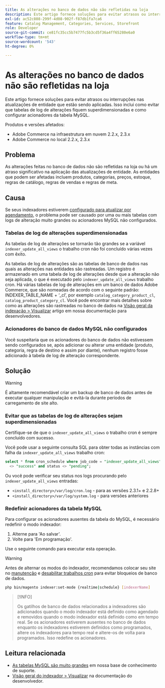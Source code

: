 ```yaml
---
title: As alterações no banco de dados não são refletidas na loja
description: Este artigo fornece soluções para evitar atrasos ou interrupções nas atualizações de entidade que estão sendo aplicadas. Isso inclui como evitar que tabelas de log de alterações fiquem superdimensionadas e como configurar acionadores da tabela MySQL.
exl-id: ac52c808-299f-4d08-902f-f87db1fa7ca6
feature: Catalog Management, Categories, Services, Storefront
role: Developer
source-git-commit: ce81fc35cc5b7477fc5b3cd5f36a4ff65280e6a0
workflow-type: tm+mt
source-wordcount: '543'
ht-degree: 0%

---
```


# As alterações no banco de dados não são refletidas na loja

Este artigo fornece soluções para evitar atrasos ou interrupções nas atualizações de entidade que estão sendo aplicadas. Isso inclui como evitar que tabelas de log de alterações fiquem superdimensionadas e como configurar acionadores da tabela MySQL.

Produtos e versões afetados:

* Adobe Commerce na infraestrutura em nuvem 2.2.x, 2.3.x
* Adobe Commerce no local 2.2.x, 2.3.x

## Problema

As alterações feitas no banco de dados não são refletidas na loja ou há um atraso significativo na aplicação das atualizações de entidade. As entidades que podem ser afetadas incluem produtos, categorias, preços, estoque, regras de catálogo, regras de vendas e regras de meta.

## Causa

Se seus indexadores estiverem [configurado para atualizar por agendamento](https://devdocs.magento.com/guides/v2.3/config-guide/cli/config-cli-subcommands-index.html#configure-indexers), o problema pode ser causado por uma ou mais tabelas com logs de alteração muito grandes ou acionadores MySQL não configurados.

### Tabelas de log de alterações superdimensionadas

As tabelas de log de alterações se tornarão tão grandes se a variável `indexer_update_all_views` o trabalho cron não foi concluído várias vezes com êxito.

As tabelas de log de alterações são as tabelas de banco de dados nas quais as alterações nas entidades são rastreadas. Um registro é armazenado em uma tabela de log de alterações desde que a alteração não seja aplicada, o que é executado pelo `indexer_update_all_views` trabalho cron. Há várias tabelas de log de alterações em um banco de dados Adobe Commerce, que são nomeadas de acordo com o seguinte padrão: INDEXER\_TABLE\_NAME + ‘\_cl’, por exemplo `catalog_category_product_cl`, `catalog_product_category_cl`. Você pode encontrar mais detalhes sobre como as alterações são rastreadas no banco de dados na [Visão geral da indexação > Visualizar](https://devdocs.magento.com/guides/v2.3/extension-dev-guide/indexing.html#m2devgde-mview) artigo em nossa documentação para desenvolvedores.

### Acionadores do banco de dados MySQL não configurados

Você suspeitaria que os acionadores do banco de dados não estivessem sendo configurados se, após adicionar ou alterar uma entidade (produto, categoria, regra de destino e assim por diante), nenhum registro fosse adicionado à tabela de log de alteração correspondente.

## Solução

>[!WARNING]
>
>É altamente recomendável criar um backup de banco de dados antes de executar qualquer manipulação e evitá-la durante períodos de carregamento de site alto.

### Evitar que as tabelas de log de alterações sejam superdimensionadas

Certifique-se de que o `indexer_update_all_views` o trabalho cron é sempre concluído com sucesso.

Você pode usar a seguinte consulta SQL para obter todas as instâncias com falha da `indexer_update_all_views` trabalho cron:

```sql
select * from cron_schedule where job_code = "indexer_update_all_views" and status
  <> "success" and status <> "pending";
```

Ou você pode verificar seu status nos logs procurando pelo `indexer_update_all_views` entradas:

* `<install_directory>/var/log/cron.log` - para as versões 2.3.1+ e 2.2.8+
* `<install_directory>/var/log/system.log` - para versões anteriores

### Redefinir acionadores da tabela MySQL

Para configurar os acionadores ausentes da tabela do MySQL, é necessário redefinir o modo indexador:

1. Alterne para &#39;Ao salvar&#39;.
1. Volte para &#39;Em programação&#39;.

Use o seguinte comando para executar esta operação.

>[!WARNING]
>
>Antes de alternar os modos do indexador, recomendamos colocar seu site no [manutenção](https://experienceleague.adobe.com/docs/commerce-operations/configuration-guide/setup/application-modes.html#maintenance-mode) e [desabilitar trabalhos cron](https://experienceleague.adobe.com/docs/commerce-cloud-service/user-guide/configure/app/properties/crons-property.html#disable-cron-jobs) para evitar bloqueios de banco de dados.

```bash
php bin/magento indexer:set-mode {realtime|schedule} [indexerName]
```

>[!INFO]
>
>Os gatilhos de banco de dados relacionados a indexadores são adicionados quando o modo indexador está definido como agendado e removidos quando o modo indexador está definido como em tempo real. Se os acionadores estiverem ausentes no banco de dados enquanto os indexadores estiverem definidos como programados, altere os indexadores para tempo real e altere-os de volta para programados. Isso redefine os acionadores.

## Leitura relacionada

<ul><li title="As tabelas MySQL são muito grandes"><a href="/help/troubleshooting/database/mysql-tables-are-too-large.md">As tabelas MySQL são muito grandes</a> em nossa base de conhecimento de suporte.</li>
<li title="As tabelas MySQL são muito grandes"><a href="https://devdocs.magento.com/guides/v2.3/extension-dev-guide/indexing.html#m2devgde-mview">Visão geral do indexador &gt; Visualizar</a> na documentação do desenvolvedor.</li></ul>
